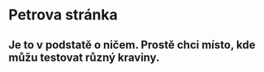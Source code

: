 # Petrova stránka

## Je to v podstatě o ničem. Prostě chci místo, kde můžu testovat různý kraviny.
